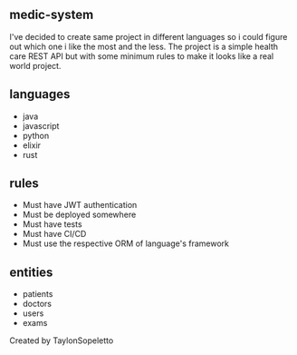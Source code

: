 ## medic-system

I've decided to create same project in different languages so i could figure out which one i like the most and the less.
The project is a simple health care REST API but with some minimum rules to make it looks like a real world project.


## languages

- java
- javascript
- python
- elixir
- rust


## rules

- Must have JWT authentication
- Must be deployed somewhere
- Must have tests
- Must have CI/CD
- Must use the respective ORM of language's framework


## entities 

- patients
- doctors
- users
- exams



Created by TaylonSopeletto